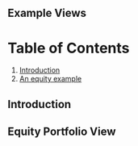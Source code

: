 
Example Views
-------------

# Table of Contents
1. [Introduction](#introduction)
2. [An equity example](#equity-example)

## Introduction <a name="introduction"></a>
## Equity Portfolio View <a name="equity-example"></a>
